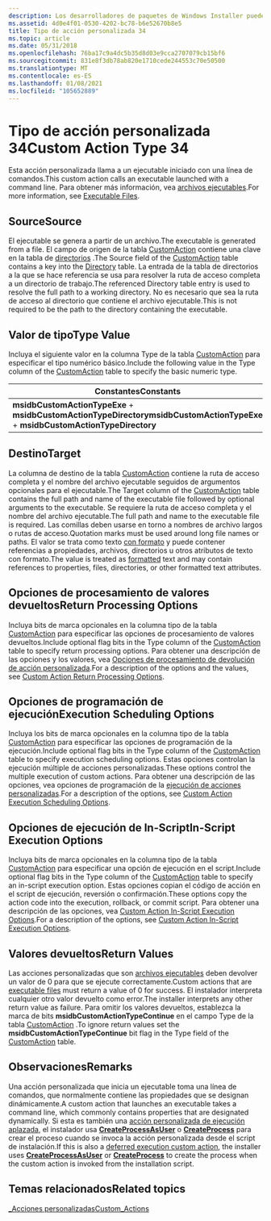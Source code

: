 ```yaml
---
description: Los desarrolladores de paquetes de Windows Installer pueden optar por usar un tipo de acción personalizada 34 cuando las acciones estándar no son suficientes para ejecutar la instalación.
ms.assetid: 4d0e4f01-0530-4202-bc78-b6e52670b8e5
title: Tipo de acción personalizada 34
ms.topic: article
ms.date: 05/31/2018
ms.openlocfilehash: 76ba17c9a4dc5b35d8d03e9cca2707079cb15bf6
ms.sourcegitcommit: 831e8f3db78ab820e1710cede244553c70e50500
ms.translationtype: MT
ms.contentlocale: es-ES
ms.lasthandoff: 01/08/2021
ms.locfileid: "105652889"
---
```

# <a name="custom-action-type-34"></a><span data-ttu-id="2e46a-103">Tipo de acción personalizada 34</span><span class="sxs-lookup"><span data-stu-id="2e46a-103">Custom Action Type 34</span></span>

<span data-ttu-id="2e46a-104">Esta acción personalizada llama a un ejecutable iniciado con una línea de comandos.</span><span class="sxs-lookup"><span data-stu-id="2e46a-104">This custom action calls an executable launched with a command line.</span></span> <span data-ttu-id="2e46a-105">Para obtener más información, vea [archivos ejecutables](executable-files.md).</span><span class="sxs-lookup"><span data-stu-id="2e46a-105">For more information, see [Executable Files](executable-files.md).</span></span>

## <a name="source"></a><span data-ttu-id="2e46a-106">Source</span><span class="sxs-lookup"><span data-stu-id="2e46a-106">Source</span></span>

<span data-ttu-id="2e46a-107">El ejecutable se genera a partir de un archivo.</span><span class="sxs-lookup"><span data-stu-id="2e46a-107">The executable is generated from a file.</span></span> <span data-ttu-id="2e46a-108">El campo de origen de la tabla [CustomAction](customaction-table.md) contiene una clave en la tabla de [directorios](directory-table.md) .</span><span class="sxs-lookup"><span data-stu-id="2e46a-108">The Source field of the [CustomAction](customaction-table.md) table contains a key into the [Directory](directory-table.md) table.</span></span> <span data-ttu-id="2e46a-109">La entrada de la tabla de directorios a la que se hace referencia se usa para resolver la ruta de acceso completa a un directorio de trabajo.</span><span class="sxs-lookup"><span data-stu-id="2e46a-109">The referenced Directory table entry is used to resolve the full path to a working directory.</span></span> <span data-ttu-id="2e46a-110">No es necesario que sea la ruta de acceso al directorio que contiene el archivo ejecutable.</span><span class="sxs-lookup"><span data-stu-id="2e46a-110">This is not required to be the path to the directory containing the executable.</span></span>

## <a name="type-value"></a><span data-ttu-id="2e46a-111">Valor de tipo</span><span class="sxs-lookup"><span data-stu-id="2e46a-111">Type Value</span></span>

<span data-ttu-id="2e46a-112">Incluya el siguiente valor en la columna Type de la tabla [CustomAction](customaction-table.md) para especificar el tipo numérico básico.</span><span class="sxs-lookup"><span data-stu-id="2e46a-112">Include the following value in the Type column of the [CustomAction](customaction-table.md) table to specify the basic numeric type.</span></span>



| <span data-ttu-id="2e46a-113">Constantes</span><span class="sxs-lookup"><span data-stu-id="2e46a-113">Constants</span></span>                                                         | <span data-ttu-id="2e46a-114">Hexadecimal</span><span class="sxs-lookup"><span data-stu-id="2e46a-114">Hexadecimal</span></span> | <span data-ttu-id="2e46a-115">Decimal</span><span class="sxs-lookup"><span data-stu-id="2e46a-115">Decimal</span></span> |
|-------------------------------------------------------------------|-------------|---------|
| <span data-ttu-id="2e46a-116">**msidbCustomActionTypeExe**  +  **msidbCustomActionTypeDirectory**</span><span class="sxs-lookup"><span data-stu-id="2e46a-116">**msidbCustomActionTypeExe** + **msidbCustomActionTypeDirectory**</span></span> | <span data-ttu-id="2e46a-117">0x022</span><span class="sxs-lookup"><span data-stu-id="2e46a-117">0x022</span></span>       | <span data-ttu-id="2e46a-118">34</span><span class="sxs-lookup"><span data-stu-id="2e46a-118">34</span></span>      |



 

## <a name="target"></a><span data-ttu-id="2e46a-119">Destino</span><span class="sxs-lookup"><span data-stu-id="2e46a-119">Target</span></span>

<span data-ttu-id="2e46a-120">La columna de destino de la tabla [CustomAction](customaction-table.md) contiene la ruta de acceso completa y el nombre del archivo ejecutable seguidos de argumentos opcionales para el ejecutable.</span><span class="sxs-lookup"><span data-stu-id="2e46a-120">The Target column of the [CustomAction](customaction-table.md) table contains the full path and name of the executable file followed by optional arguments to the executable.</span></span> <span data-ttu-id="2e46a-121">Se requiere la ruta de acceso completa y el nombre del archivo ejecutable.</span><span class="sxs-lookup"><span data-stu-id="2e46a-121">The full path and name to the executable file is required.</span></span> <span data-ttu-id="2e46a-122">Las comillas deben usarse en torno a nombres de archivo largos o rutas de acceso.</span><span class="sxs-lookup"><span data-stu-id="2e46a-122">Quotation marks must be used around long file names or paths.</span></span> <span data-ttu-id="2e46a-123">El valor se trata como texto [con formato](formatted.md) y puede contener referencias a propiedades, archivos, directorios u otros atributos de texto con formato.</span><span class="sxs-lookup"><span data-stu-id="2e46a-123">The value is treated as [formatted](formatted.md) text and may contain references to properties, files, directories, or other formatted text attributes.</span></span>

## <a name="return-processing-options"></a><span data-ttu-id="2e46a-124">Opciones de procesamiento de valores devueltos</span><span class="sxs-lookup"><span data-stu-id="2e46a-124">Return Processing Options</span></span>

<span data-ttu-id="2e46a-125">Incluya bits de marca opcionales en la columna tipo de la tabla [CustomAction](customaction-table.md) para especificar las opciones de procesamiento de valores devueltos.</span><span class="sxs-lookup"><span data-stu-id="2e46a-125">Include optional flag bits in the Type column of the [CustomAction](customaction-table.md) table to specify return processing options.</span></span> <span data-ttu-id="2e46a-126">Para obtener una descripción de las opciones y los valores, vea [Opciones de procesamiento de devolución de acción personalizada](custom-action-return-processing-options.md).</span><span class="sxs-lookup"><span data-stu-id="2e46a-126">For a description of the options and the values, see [Custom Action Return Processing Options](custom-action-return-processing-options.md).</span></span>

## <a name="execution-scheduling-options"></a><span data-ttu-id="2e46a-127">Opciones de programación de ejecución</span><span class="sxs-lookup"><span data-stu-id="2e46a-127">Execution Scheduling Options</span></span>

<span data-ttu-id="2e46a-128">Incluya los bits de marca opcionales en la columna tipo de la tabla [CustomAction](customaction-table.md) para especificar las opciones de programación de la ejecución.</span><span class="sxs-lookup"><span data-stu-id="2e46a-128">Include optional flag bits in the Type column of the [CustomAction](customaction-table.md) table to specify execution scheduling options.</span></span> <span data-ttu-id="2e46a-129">Estas opciones controlan la ejecución múltiple de acciones personalizadas.</span><span class="sxs-lookup"><span data-stu-id="2e46a-129">These options control the multiple execution of custom actions.</span></span> <span data-ttu-id="2e46a-130">Para obtener una descripción de las opciones, vea opciones de programación de la [ejecución de acciones personalizadas](custom-action-execution-scheduling-options.md).</span><span class="sxs-lookup"><span data-stu-id="2e46a-130">For a description of the options, see [Custom Action Execution Scheduling Options](custom-action-execution-scheduling-options.md).</span></span>

## <a name="in-script-execution-options"></a><span data-ttu-id="2e46a-131">Opciones de ejecución de In-Script</span><span class="sxs-lookup"><span data-stu-id="2e46a-131">In-Script Execution Options</span></span>

<span data-ttu-id="2e46a-132">Incluya bits de marca opcionales en la columna tipo de la tabla [CustomAction](customaction-table.md) para especificar una opción de ejecución en el script.</span><span class="sxs-lookup"><span data-stu-id="2e46a-132">Include optional flag bits in the Type column of the [CustomAction](customaction-table.md) table to specify an in-script execution option.</span></span> <span data-ttu-id="2e46a-133">Estas opciones copian el código de acción en el script de ejecución, reversión o confirmación.</span><span class="sxs-lookup"><span data-stu-id="2e46a-133">These options copy the action code into the execution, rollback, or commit script.</span></span> <span data-ttu-id="2e46a-134">Para obtener una descripción de las opciones, vea [Custom Action In-Script Execution Options](custom-action-in-script-execution-options.md).</span><span class="sxs-lookup"><span data-stu-id="2e46a-134">For a description of the options, see [Custom Action In-Script Execution Options](custom-action-in-script-execution-options.md).</span></span>

## <a name="return-values"></a><span data-ttu-id="2e46a-135">Valores devueltos</span><span class="sxs-lookup"><span data-stu-id="2e46a-135">Return Values</span></span>

<span data-ttu-id="2e46a-136">Las acciones personalizadas que son [archivos ejecutables](executable-files.md) deben devolver un valor de 0 para que se ejecute correctamente.</span><span class="sxs-lookup"><span data-stu-id="2e46a-136">Custom actions that are [executable files](executable-files.md) must return a value of 0 for success.</span></span> <span data-ttu-id="2e46a-137">El instalador interpreta cualquier otro valor devuelto como error.</span><span class="sxs-lookup"><span data-stu-id="2e46a-137">The installer interprets any other return value as failure.</span></span> <span data-ttu-id="2e46a-138">Para omitir los valores devueltos, establezca la marca de bits **msidbCustomActionTypeContinue** en el campo Type de la tabla [CustomAction](customaction-table.md) .</span><span class="sxs-lookup"><span data-stu-id="2e46a-138">To ignore return values set the **msidbCustomActionTypeContinue** bit flag in the Type field of the [CustomAction](customaction-table.md) table.</span></span>

## <a name="remarks"></a><span data-ttu-id="2e46a-139">Observaciones</span><span class="sxs-lookup"><span data-stu-id="2e46a-139">Remarks</span></span>

<span data-ttu-id="2e46a-140">Una acción personalizada que inicia un ejecutable toma una línea de comandos, que normalmente contiene las propiedades que se designan dinámicamente.</span><span class="sxs-lookup"><span data-stu-id="2e46a-140">A custom action that launches an executable takes a command line, which commonly contains properties that are designated dynamically.</span></span> <span data-ttu-id="2e46a-141">Si esta es también una [acción personalizada de ejecución aplazada](deferred-execution-custom-actions.md), el instalador usa [**CreateProcessAsUser**](/windows/desktop/api/processthreadsapi/nf-processthreadsapi-createprocessasusera) o [**CreateProcess**](/windows/desktop/api/processthreadsapi/nf-processthreadsapi-createprocessa) para crear el proceso cuando se invoca la acción personalizada desde el script de instalación.</span><span class="sxs-lookup"><span data-stu-id="2e46a-141">If this is also a [deferred execution custom action](deferred-execution-custom-actions.md), the installer uses [**CreateProcessAsUser**](/windows/desktop/api/processthreadsapi/nf-processthreadsapi-createprocessasusera) or [**CreateProcess**](/windows/desktop/api/processthreadsapi/nf-processthreadsapi-createprocessa) to create the process when the custom action is invoked from the installation script.</span></span>

## <a name="related-topics"></a><span data-ttu-id="2e46a-142">Temas relacionados</span><span class="sxs-lookup"><span data-stu-id="2e46a-142">Related topics</span></span>

<dl> <dt>

[<span data-ttu-id="2e46a-143">\_Acciones personalizadas</span><span class="sxs-lookup"><span data-stu-id="2e46a-143">Custom\_Actions</span></span>](custom-actions.md)
</dt> </dl>

 

 
